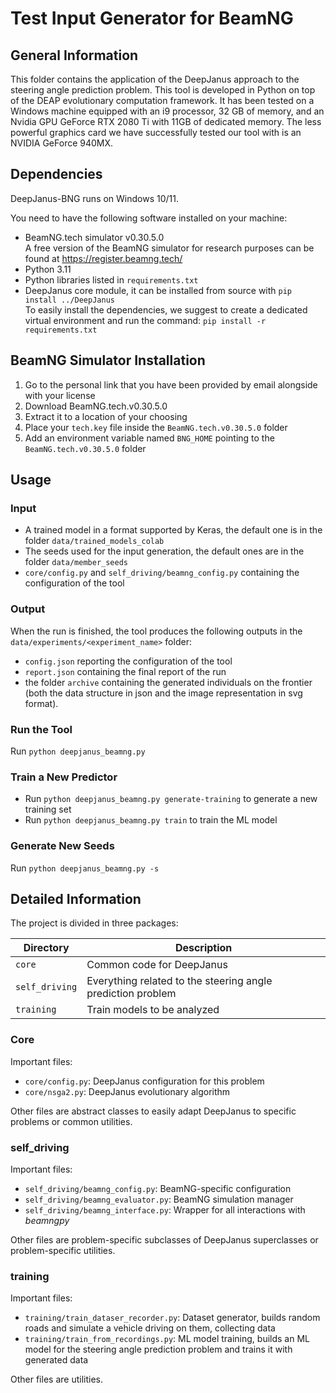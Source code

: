 # Test Input Generator for BeamNG #

## General Information ##
This folder contains the application of the DeepJanus approach to the steering angle prediction problem.
This tool is developed in Python on top of the DEAP evolutionary computation framework. It has been tested on a Windows machine equipped with an i9 processor, 32 GB of memory, and an Nvidia GPU GeForce RTX 2080 Ti with 11GB of dedicated memory.
The less powerful graphics card we have successfully tested our tool with is an NVIDIA GeForce 940MX.

## Dependencies ##
DeepJanus-BNG runs on Windows 10/11.

You need to have the following software installed on your machine:
- BeamNG.tech simulator v0.30.5.0\
A free version of the BeamNG simulator for research purposes can be found at https://register.beamng.tech/
- Python 3.11
- Python libraries listed in `requirements.txt`
- DeepJanus core module, it can be installed from source with `pip install ../DeepJanus`\
To easily install the dependencies, we suggest to create a dedicated virtual environment and run the command: `pip install -r requirements.txt`

## BeamNG Simulator Installation ##
1. Go to the personal link that you have been provided by email alongside with your license
2. Download BeamNG.tech.v0.30.5.0
3. Extract it to a location of your choosing
4. Place your `tech.key` file inside the `BeamNG.tech.v0.30.5.0` folder
5. Add an environment variable named `BNG_HOME` pointing to the `BeamNG.tech.v0.30.5.0` folder

## Usage ##

### Input ###
* A trained model in a format supported by Keras, the default one is in the folder `data/trained_models_colab`
* The seeds used for the input generation, the default ones are in the folder `data/member_seeds`
* `core/config.py` and `self_driving/beamng_config.py` containing the configuration of the tool

### Output ###
When the run is finished, the tool produces the following outputs in the `data/experiments/<experiment_name>` folder:
* `config.json` reporting the configuration of the tool
* `report.json` containing the final report of the run
* the folder `archive` containing the generated individuals on the frontier (both the data structure in json and the image representation in svg format).

### Run the Tool ###
Run `python deepjanus_beamng.py`

### Train a New Predictor ###
* Run `python deepjanus_beamng.py generate-training`  to generate a new training set
* Run `python deepjanus_beamng.py train`  to train the ML model

### Generate New Seeds ###
Run `python deepjanus_beamng.py -s`

## Detailed Information
The project is divided in three packages:

| Directory      | Description                                                 |
|----------------|-------------------------------------------------------------|
| `core`         | Common code for DeepJanus                                   |
| `self_driving` | Everything related to the steering angle prediction problem |
| `training`     | Train models to be analyzed                                 |

### Core
Important files:
- `core/config.py`: DeepJanus configuration for this problem
- `core/nsga2.py`: DeepJanus evolutionary algorithm

Other files are abstract classes to easily adapt DeepJanus to specific problems or common utilities.

### self_driving
Important files:
- `self_driving/beamng_config.py`: BeamNG-specific configuration
- `self_driving/beamng_evaluator.py`: BeamNG simulation manager
- `self_driving/beamng_interface.py`: Wrapper for all interactions with _beamngpy_

Other files are problem-specific subclasses of DeepJanus superclasses or problem-specific utilities.

### training
Important files:
- `training/train_dataser_recorder.py`: Dataset generator, builds random roads and simulate a vehicle driving on them, collecting data
- `training/train_from_recordings.py`: ML model training, builds an ML model for the steering angle prediction problem and trains it with generated data

Other files are utilities.